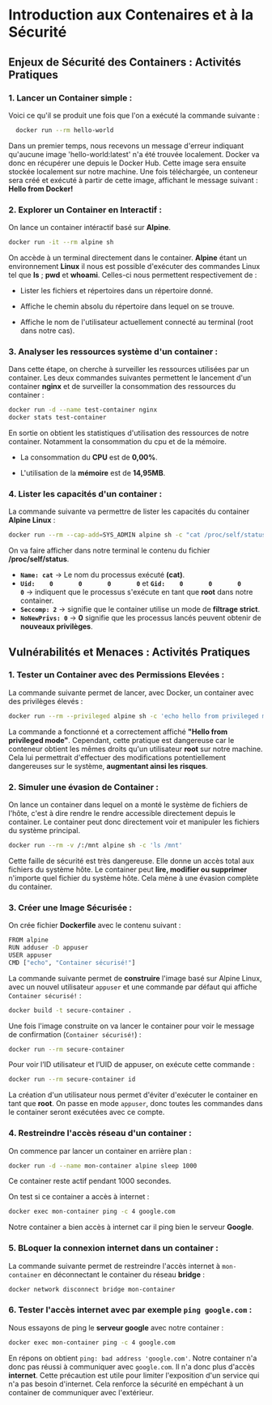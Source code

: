 # Introduction aux Contenaires et à la Sécurité 

## Enjeux de Sécurité des Containers : Activités Pratiques

### 1. Lancer un Container simple : 

Voici ce qu'il se produit une fois que l'on a exécuté la commande suivante : 

```bash
  docker run --rm hello-world
```

Dans un premier temps, nous recevons un message d'erreur indiquant qu'aucune image 'hello-world:latest' n'a été trouvée localement. Docker va donc en récupérer une depuis le Docker Hub. Cette image sera ensuite stockée localement sur notre machine. Une fois téléchargée, un conteneur sera créé et exécuté à partir de cette image, affichant le message suivant : **Hello from Docker!**


### 2. Explorer un Container en Interactif : 

On lance un container intéractif basé sur **Alpine**.

```bash
docker run -it --rm alpine sh
```

On accède à un terminal directement dans le container. **Alpine** étant un environnement **Linux** il nous est possible d'exécuter des commandes Linux tel que **ls** ; **pwd** et **whoami**. Celles-ci nous permettent respectivement de : 

- Lister les fichiers et répertoires dans un répertoire donné.

- Affiche le chemin absolu du répertoire dans lequel on se trouve.

- Affiche le nom de l'utilisateur actuellement connecté au terminal (root dans notre cas).

### 3. Analyser les ressources système d'un container : 

Dans cette étape, on cherche à surveiller les ressources utilisées par un container. 
Les deux commandes suivantes permettent le lancement d'un container **nginx** et de surveiller la consommation des ressources du container : 

```bash
docker run -d --name test-container nginx
docker stats test-container
```

En sortie on obtient les statistiques d'utilisation des ressources de notre container. Notamment la consommation du cpu et de la mémoire. 

- La consommation du **CPU** est de **0,00%**.

- L'utilisation de la **mémoire** est de **14,95MB**. 

### 4. Lister les capacités d'un container : 

La commande suivante va permettre de lister les capacités du container **Alpine Linux** : 

```bash
docker run --rm --cap-add=SYS_ADMIN alpine sh -c "cat /proc/self/status"
```
On va faire afficher dans notre terminal le contenu du fichier **/proc/self/status**. 

- **`Name: cat`** → Le nom du processus exécuté **(cat)**.
- **`Uid:    0       0       0       0`** et **`Gid:    0       0       0       0`** → indiquent que le processus s'exécute en tant que **root** dans notre container.
- **`Seccomp: 2`** → signifie que le container utilise un mode de **filtrage strict**.
- **`NoNewPrivs: 0`** → **0** signifie que les processus lancés peuvent obtenir de **nouveaux privilèges**.




## Vulnérabilités et Menaces : Activités Pratiques

### 1. Tester un Container avec des Permissions Elevées : 

La commande suivante permet de lancer, avec Docker, un container avec des privilèges élevés : 

```bash
docker run --rm --privileged alpine sh -c 'echo hello from privileged mode'
```

La commande a fonctionné et a correctement affiché **"Hello from privileged mode"**. Cependant, cette pratique est dangereuse car le conteneur obtient les mêmes droits qu'un utilisateur **root** sur notre machine. Cela lui permettrait d'effectuer des modifications potentiellement dangereuses sur le système, **augmentant ainsi les risques**.

### 2. Simuler une évasion  de Container : 

On lance un container dans lequel on a monté le système de fichiers de l'hôte, c'est à dire rendre le rendre accessible directement depuis le container. Le container peut donc directement voir et manipuler les fichiers du système principal.

```bash
docker run --rm -v /:/mnt alpine sh -c 'ls /mnt'
```

Cette faille de sécurité est très dangereuse. Elle donne un accès total aux fichiers du système hôte. Le container peut **lire, modifier ou supprimer** n'importe quel fichier du système hôte. Cela mène à une évasion complète du container.

### 3. Créer une Image Sécurisée : 

On crée fichier **Dockerfile** avec le contenu suivant : 

```bash
FROM alpine
RUN adduser -D appuser
USER appuser
CMD ["echo", "Container sécurisé!"]
```
La commande suivante permet de **construire** l'image basé sur Alpine Linux, avec un nouvel utilisateur `appuser` et une commande par défaut qui affiche `Container sécurisé!` : 

```bash
docker build -t secure-container .
```
Une fois l'image construite on va lancer le container pour voir le message de confirmation (`Container sécurisé!`) : 

```bash
docker run --rm secure-container
```
Pour voir l’ID utilisateur et l’UID de appuser, on exécute cette commande : 

```bash
docker run --rm secure-container id
```

La création d'un utilisateur nous permet d'éviter d'exécuter le container en tant que **root**. On passe en mode `appuser`, donc toutes les commandes dans le container seront exécutées avec ce compte. 

### 4. Restreindre l'accès réseau d'un container : 

On commence par lancer un container en arrière plan : 

```bash
docker run -d --name mon-container alpine sleep 1000
```
Ce container reste actif pendant 1000 secondes. 

On test si ce container a accès à internet : 

```bash
docker exec mon-container ping -c 4 google.com
```
Notre container a bien accès à internet car il ping bien le serveur **Google**.

### 5. BLoquer la connexion internet dans un container : 

La commande suivante permet de restreindre l'accès internet à `mon-container` en déconnectant le container du réseau **bridge** : 

```bash
docker network disconnect bridge mon-container
```

### 6. Tester l'accès internet avec par exemple `ping google.com` : 

Nous essayons de ping le **serveur google** avec notre container : 

```bash
docker exec mon-container ping -c 4 google.com
```
En répons on obtient `ping: bad address 'google.com'`. Notre container n'a donc pas réussi à communiquer avec `google.com`. Il n'a donc plus d'accès **internet**. 
Cette précaution est utile pour limiter l'exposition d'un service qui n'a pas besoin d'internet. Cela renforce la sécurité en empéchant à un container de communiquer avec l'extérieur. 